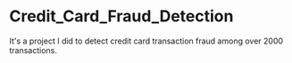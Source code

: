 # Credit_Card_Fraud_Detection

It's a project I did to detect credit card transaction fraud among over 2000 transactions.